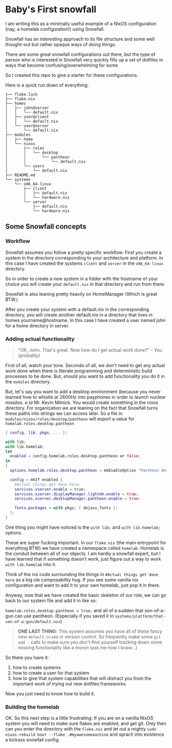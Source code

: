# Baby's First snowfall
I am writing this as a minimally useful example of a NixOS configuration (nay, a homelab configuration!) using Snowfall.

Snowfall has an interesting approach to its file structure and some well thought-out but rather opaque ways of doing things.

There are some great snowfall configurations out there, but the type of person who is interested in Snowfall very quickly fills up a set of dotfiles in ways that become confusing/overwhelming for some.

So I created this repo to give a starter for these configurations.

Here is a quick run down of everything:
```
├── flake.lock
├── flake.nix
├── homes
│   ├── john@server
│   │   └── default.nix
│   ├── user@client
│   │   └── default.nix
│   └── user@server
│       └── default.nix
├── modules
│   ├── home
│   └── nixos
│       ├── roles
│       │   └── desktop
│       │       └── pantheon
│       │           └── default.nix
│       └── users
│           └── default.nix
├── README.md
└── systems
    └── x86_64-linux
        ├── client
        │   ├── default.nix
        │   └── hardware.nix
        └── server
            ├── default.nix
            └── hardware.nix
```

## Some Snowfall concepts
### Workflow
Snowfall assumes you follow a pretty specific workflow. First you create a system in the directory corresponding to your architecture and platform. In this case I have created the systems `client` and `server` in the `x86_64-linux` directory. 

So in order to create a new system in a folder with the hostname of your choice you will create your `default.nix` in that directory and run from there.

Snowfall is also leaning pretty heavily on HomeManager (Which is great BTW.) 

After you create your system with a default.nix in the corresponding directory, you will create another default.nix in a directory that lives in homes yourname@hostname. In this case I have created a user named john for a home directory in server.

### Adding actual functionality
>"OK, John. That's great. Now how do I get actual work done?" - You (probably)

First of all, watch your tone. Secondo of all, we don't need to get any actual work done when there is literate programming and deterministic build processes to be done. But, should you want to add functionality you do it in the `modules` directory. 

But, let's say you want to add a desktop environment (because you never learned how to whistle at 2600Hz into payphones in order to launch nuclear missiles. *a la* Mr. Kevin Mitnick. You would create something in the nixos directory. For organization we are leaning on the fact that Snowfall turns these paths into strings we can access later. So a file in `modules/nixos/roles/desktop/pantheon` will export a value for `homelab.roles.desktop.pantheon`

```nix 
{ config, lib, pkgs, ... }:

with lib;
with lib.homelab;
let
  enabled = config.homelab.roles.desktop.pantheon or false;
in
{
  options.homelab.roles.desktop.pantheon = mkEnableOption "Pantheon desktop environment";

  config = mkIf enabled {
    #Actual things get done here.
    services.xserver.enable = true;
    services.xserver.displayManager.lightdm.enable = true;
    services.xserver.desktopManager.pantheon.enable = true;

    fonts.packages = with pkgs; [ dejavu_fonts ];
  };
}
```

One thing you might have noticed is the `with lib;` and `with lib.homelab;` options.

These are super fucking important. In our `flake.nix` (the main entrypoint for everything BTW) we have created a namespace called `homelab`. Homelab is the conduit between all of our objects. I am hardly a snowfall expert, but I have learned that if something doesn't work, just figure out a way to work `with lib.homelab` into it.

Think of the nix code surrounding the things in `#Actual things get done here` as a big ole composability hug. If you see some vanilla nix configuration and want to add it to your own homelab, just pop it in there.  

Anyway, now that we have created the basic skeleton of our role, we can go back to our system file and add it in like so:


`homelab.roles.desktop.pantheon = true;` and all of a sudden that son-of-a-gun can use pantheon. (Especially if you saved it in `systems/platform/that-son-of-a-gun/default.nix`)

>**ONE LAST THING:** This system assumes you have all of these fancy new `default.nix`es in version control. So frequently make some `git add .` calls to make sure you don't find yourself tracking down some missing functionality like a moron (ask me how I know...)

So there you have it:
1. how to create systems
2. how to create a user for that system 
3. how to give that system capabilities that will distract you from the important work of trying out new dotfiles frameworks.  

Now you just need to know how to build it. 

### Building the homelab

OK. So this next step is a little frustrating: If you are on a vanilla NixOS system you will need to make sure flakes are enabled, and get git. Only then can you enter the directory with the `flake.nix` and let out a mighty `sudo nixos-rebuild boot --flake .#myawesomemachine` and sprach into existence a kickass snowfall config.


